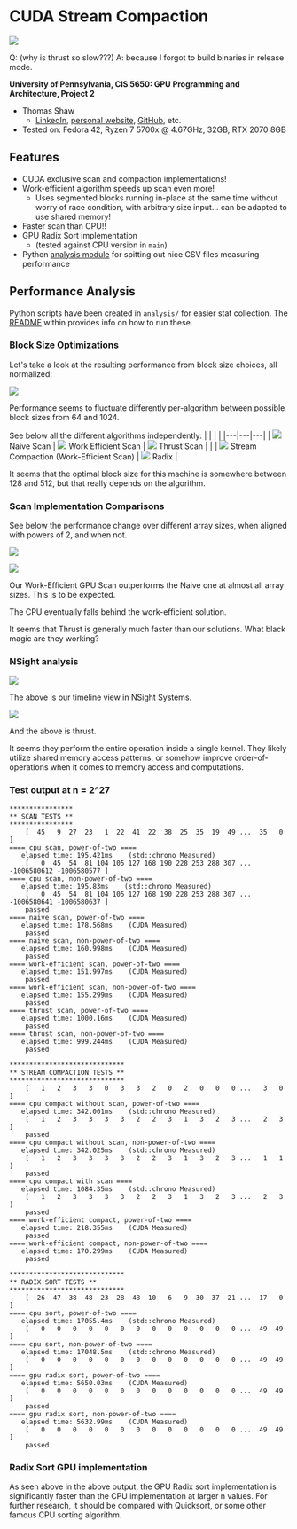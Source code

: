 CUDA Stream Compaction
======================

![](img/graphs/scan_performance_nonpow2.png)

Q: (why is thrust so slow???) A: because I forgot to build binaries in release mode.

**University of Pennsylvania, CIS 5650: GPU Programming and Architecture, Project 2**

* Thomas Shaw
  * [LinkedIn](https://www.linkedin.com/in/thomas-shaw-54468b222), [personal website](https://tlshaw.me), [GitHub](https://github.com/printer83mph), etc.
* Tested on: Fedora 42, Ryzen 7 5700x @ 4.67GHz, 32GB, RTX 2070 8GB


## Features

- CUDA exclusive scan and compaction implementations!
- Work-efficient algorithm speeds up scan even more!
  - Uses segmented blocks running in-place at the same time without worry of race condition, with arbitrary size input... can be adapted to use shared memory!
- Faster scan than CPU!!
- GPU Radix Sort implementation
  - (tested against CPU version in `main`)
- Python [analysis module](./analysis/README.md) for spitting out nice CSV files measuring performance


## Performance Analysis

Python scripts have been created in `analysis/` for easier stat collection. The [README](./analysis/README.md) within provides info on how to run these.

### Block Size Optimizations

Let's take a look at the resulting performance from block size choices, all normalized:

![](img/graphs/block_sizes_all_normalized.png)

Performance seems to fluctuate differently per-algorithm between possible block sizes from 64 and 1024. 

See below all the different algorithms independently:
| | | |
|---|---|---|
|  ![](img/graphs/block_sizes_scan_naive.png) Naive Scan | ![](img/graphs/block_sizes_scan_work_efficient.png) Work Efficient Scan | ![](img/graphs/block_sizes_scan_thrust.png) Thrust Scan |
|  | ![](img/graphs/block_sizes_compact.png) Stream Compaction (Work-Efficient Scan) | ![](img/graphs/block_sizes_radix.png) Radix |

It seems that the optimal block size for this machine is somewhere between 128 and 512, but that really depends on the algorithm.

### Scan Implementation Comparisons

See below the performance change over different array sizes, when aligned with powers of 2, and when not.

![](img/graphs/scan_performance_nonpow2.png)

![](img/graphs/scan_performance_pow2.png)

Our Work-Efficient GPU Scan outperforms the Naive one at almost all array sizes. This is to be expected.

The CPU eventually falls behind the work-efficient solution.

It seems that Thrust is generally much faster than our solutions. What black magic are they working?

### NSight analysis

![](img/graphs/nsight_work_efficient.png)

The above is our timeline view in NSight Systems.

![](img/graphs/nsight_thrust.png)

And the above is thrust.

It seems they perform the entire operation inside a single kernel. They likely utilize shared memory access patterns, or somehow improve order-of-operations when it comes to memory access and computations.

### Test output at n = 2^27

```
****************
** SCAN TESTS **
****************
    [  45   9  27  23   1  22  41  22  38  25  35  19  49 ...  35   0 ]
==== cpu scan, power-of-two ====
   elapsed time: 195.421ms    (std::chrono Measured)
    [   0  45  54  81 104 105 127 168 190 228 253 288 307 ... -1006580612 -1006580577 ]
==== cpu scan, non-power-of-two ====
   elapsed time: 195.83ms    (std::chrono Measured)
    [   0  45  54  81 104 105 127 168 190 228 253 288 307 ... -1006580641 -1006580637 ]
    passed 
==== naive scan, power-of-two ====
   elapsed time: 178.568ms    (CUDA Measured)
    passed 
==== naive scan, non-power-of-two ====
   elapsed time: 160.998ms    (CUDA Measured)
    passed 
==== work-efficient scan, power-of-two ====
   elapsed time: 151.997ms    (CUDA Measured)
    passed 
==== work-efficient scan, non-power-of-two ====
   elapsed time: 155.299ms    (CUDA Measured)
    passed 
==== thrust scan, power-of-two ====
   elapsed time: 1000.16ms    (CUDA Measured)
    passed 
==== thrust scan, non-power-of-two ====
   elapsed time: 999.244ms    (CUDA Measured)
    passed 

*****************************
** STREAM COMPACTION TESTS **
*****************************
    [   1   2   3   3   0   3   3   2   0   2   0   0   0 ...   3   0 ]
==== cpu compact without scan, power-of-two ====
   elapsed time: 342.001ms    (std::chrono Measured)
    [   1   2   3   3   3   3   2   2   3   1   3   2   3 ...   2   3 ]
    passed 
==== cpu compact without scan, non-power-of-two ====
   elapsed time: 342.025ms    (std::chrono Measured)
    [   1   2   3   3   3   3   2   2   3   1   3   2   3 ...   1   1 ]
    passed 
==== cpu compact with scan ====
   elapsed time: 1084.35ms    (std::chrono Measured)
    [   1   2   3   3   3   3   2   2   3   1   3   2   3 ...   2   3 ]
    passed 
==== work-efficient compact, power-of-two ====
   elapsed time: 218.355ms    (CUDA Measured)
    passed 
==== work-efficient compact, non-power-of-two ====
   elapsed time: 170.299ms    (CUDA Measured)
    passed 

*****************************
** RADIX SORT TESTS **
*****************************
    [  26  47  38  48  23  28  48  10   6   9  30  37  21 ...  17   0 ]
==== cpu sort, power-of-two ====
   elapsed time: 17055.4ms    (std::chrono Measured)
    [   0   0   0   0   0   0   0   0   0   0   0   0   0 ...  49  49 ]
==== cpu sort, non-power-of-two ====
   elapsed time: 17048.5ms    (std::chrono Measured)
    [   0   0   0   0   0   0   0   0   0   0   0   0   0 ...  49  49 ]
==== gpu radix sort, power-of-two ====
   elapsed time: 5650.03ms    (CUDA Measured)
    [   0   0   0   0   0   0   0   0   0   0   0   0   0 ...  49  49 ]
    passed 
==== gpu radix sort, non-power-of-two ====
   elapsed time: 5632.99ms    (CUDA Measured)
    [   0   0   0   0   0   0   0   0   0   0   0   0   0 ...  49  49 ]
    passed 
```

### Radix Sort GPU implementation

As seen above in the above output, the GPU Radix sort implementation is significantly faster than the CPU implementation at larger n values. For further research, it should be compared with Quicksort, or some other famous CPU sorting algorithm.
